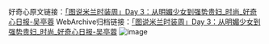 好奇心原文链接：[「图说米兰时装周」Day 3：从明媚少女到强势贵妇_时尚_好奇心日报-吴亭蓉](https://www.qdaily.com/articles/2503.html)
WebArchive归档链接：[「图说米兰时装周」Day 3：从明媚少女到强势贵妇_时尚_好奇心日报-吴亭蓉](http://web.archive.org/web/20190623151149/https://www.qdaily.com/articles/2503.html)
![image](http://ww3.sinaimg.cn/large/007d5XDply1g3vc5y1bepj30j1cmvqv5)
